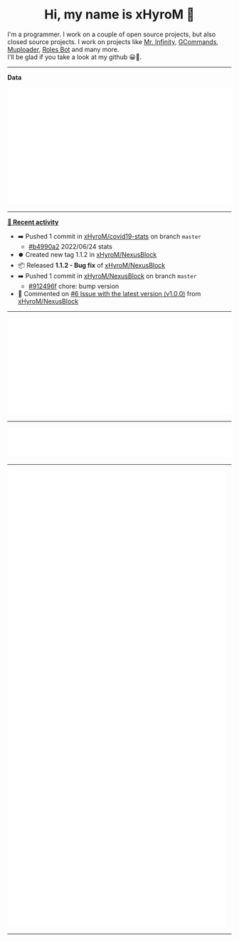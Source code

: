 <p align="center">
    <!-- <img src="https://avatars.githubusercontent.com/u/56601352" width="192" alt="hyro's pfp" /> -->
    <h1 align="center">Hi, my name is xHyroM 👋</h1>
</p>

I'm a programmer. I work on a couple of open source projects, but also closed source projects. I work on projects like [Mr. Infinity](https://discord.com/oauth2/authorize?client_id=720321585625694239&scope=bot%20applications.commands&permissions=8&redirect_uri=https://blobs.gq/imanager&prompt=consent&response_type=code), [GCommands](https://github.com/Garlic-Team/GCommands), [Muploader](https://github.com/xHyroM/Muploder), [Roles Bot](https://github.com/xHyroM/roles-bot) and many more.  
I'll be glad if you take a look at my github 😀👀.

___
**Data**

<img src="https://github.com/xHyroM/xHyroM/blob/master/.cache/base.svg">

___

**[📰 Recent activity](https://github.com/xHyroM)**
* ➡️ Pushed 1 commit in [xHyroM/covid19-stats](https://github.com/xHyroM/covid19-stats) on branch `master`
  * [#b4990a2](https://github.com/xHyroM/covid19-stats/commit/b4990a2) 2022/06/24 stats
* ⏺️ Created new tag 1.1.2 in [xHyroM/NexusBlock](https://github.com/xHyroM/NexusBlock)
* 📦 Released **1.1.2 - Bug fix** of [xHyroM/NexusBlock](https://github.com/xHyroM/NexusBlock)
* ➡️ Pushed 1 commit in [xHyroM/NexusBlock](https://github.com/xHyroM/NexusBlock) on branch `master`
  * [#912496f](https://github.com/xHyroM/NexusBlock/commit/912496f) chore: bump version
* 💬 Commented on [#6 Issue with the latest version (v1.0.0)](https://github.com/xHyroM/NexusBlock/issues/6) from [xHyroM/NexusBlock](https://github.com/xHyroM/NexusBlock)


___

<img src="https://github.com/xHyroM/xHyroM/blob/master/.cache/isocalendar.svg">

___

<img src="https://github.com/xHyroM/xHyroM/blob/master/.cache/languages.svg">

___

<img src="https://github.com/xHyroM/xHyroM/blob/master/.cache/achievements.svg">

___
